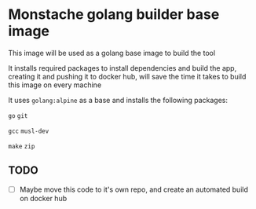# Monstache golang builder base image

This image will be used as a golang base image to build the tool

It installs required packages to install dependencies and build the app, creating it and pushing it to docker hub, will save the time it takes to build this image on every machine

It uses `golang:alpine` as a base and installs the following packages:

`go`
`git`

`gcc`
`musl-dev`

`make`
`zip`

## TODO

- [ ] Maybe move this code to it's own repo, and create an automated build on docker hub